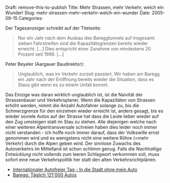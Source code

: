 Draft: remove-this-to-publish
Title: Mehr Strassen, mehr Verkehr, welch ein Wunder!
Slug: mehr-strassen-mehr-verkehr-welch-ein-wunder
Date: 2005-09-15
Categories:

Der Tagesanzeiger schreibt auf der Titelseite:

> Nur ein Jahr nach dem Ausbau des Bareggtunnels auf insgesamt sieben Fahrstreifen sind die Kapazitätsgrenzen bereits wieder erreicht. [...] Dies entspricht einer Zunahme von mindestens 20 Prozent seit 1999. [...]

Peter Beyeler (Aargauer Baudirektor):

> Unglaublich, was im Verkehr zurzeit passiert. Wir haben am Baregg ein Jahr nach der Eröffnung bereits wieder die Situation, dass es Staus gibt wenn es zu einem Unfall kommt.

Das Einzige was daran wirklich unglaublich ist, ist die Naivität der Strassenbauer und Verkehrsplaner. Wenn die Kapazitäten von Strassen erhöht werden, nimmt die Anzahl Autofahrer solange zu, bis die Schmerzgrenze für den einzelnen wieder erreicht ist, anders gesagt, bis es wieder soviele Autos auf der Strasse hat dass die Leute lieber wieder auf den Zug umsteigen statt im Stau zu stehen.
Alle diejenigen welche nach einer weiteren Alpentransversale schreien haben dies leider noch immer nicht verstanden - ich hoffe noch immer darauf, dass der Volkswille ernst genommen wird und es wenigstens nicht eine weitere Röhre (=mehr Verkehr) durch die Alpen geben wird. Der sinnlose Zuwachs des Autoverkehrs im Mittelland ist schon schlimm genug.
Falls die _Nachhaltige Entwicklung_ nicht vollends zum leeren Schlagwort verkommen soll, muss sofort eine neue Verkehrspolitik her statt den alten Verkehrsrichtplänen.

- [Internationaler Autofreier Tag - In die Stadt ohne mein Auto](http://www.22september.ch/)
- [Baregg: Täglich 121'000 Autos](http://www.tagesanzeiger.ch/dyn/news/zuerich/540404.html)
